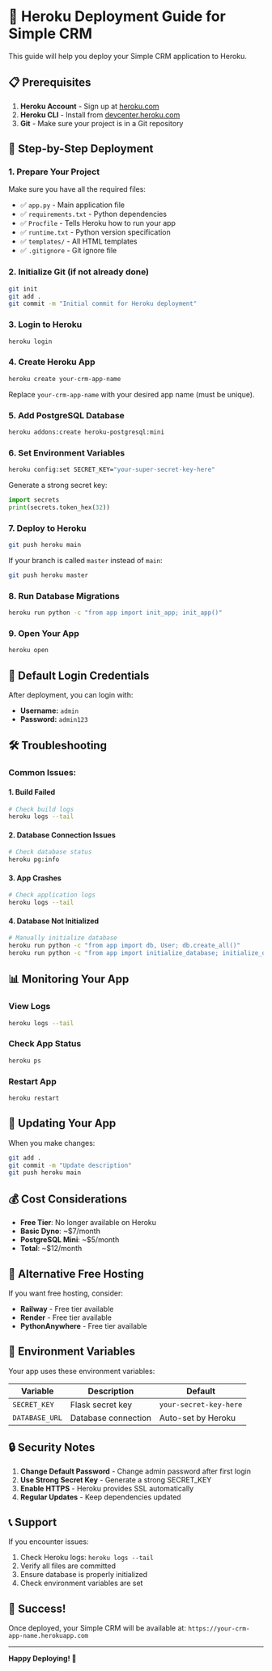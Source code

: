 # 🚀 Heroku Deployment Guide for Simple CRM

This guide will help you deploy your Simple CRM application to Heroku.

## 📋 Prerequisites

1. **Heroku Account** - Sign up at [heroku.com](https://heroku.com)
2. **Heroku CLI** - Install from [devcenter.heroku.com](https://devcenter.heroku.com/articles/heroku-cli)
3. **Git** - Make sure your project is in a Git repository

## 🔧 Step-by-Step Deployment

### 1. **Prepare Your Project**

Make sure you have all the required files:
- ✅ `app.py` - Main application file
- ✅ `requirements.txt` - Python dependencies
- ✅ `Procfile` - Tells Heroku how to run your app
- ✅ `runtime.txt` - Python version specification
- ✅ `templates/` - All HTML templates
- ✅ `.gitignore` - Git ignore file

### 2. **Initialize Git (if not already done)**

```bash
git init
git add .
git commit -m "Initial commit for Heroku deployment"
```

### 3. **Login to Heroku**

```bash
heroku login
```

### 4. **Create Heroku App**

```bash
heroku create your-crm-app-name
```

Replace `your-crm-app-name` with your desired app name (must be unique).

### 5. **Add PostgreSQL Database**

```bash
heroku addons:create heroku-postgresql:mini
```

### 6. **Set Environment Variables**

```bash
heroku config:set SECRET_KEY="your-super-secret-key-here"
```

Generate a strong secret key:
```python
import secrets
print(secrets.token_hex(32))
```

### 7. **Deploy to Heroku**

```bash
git push heroku main
```

If your branch is called `master` instead of `main`:
```bash
git push heroku master
```

### 8. **Run Database Migrations**

```bash
heroku run python -c "from app import init_app; init_app()"
```

### 9. **Open Your App**

```bash
heroku open
```

## 🔐 **Default Login Credentials**

After deployment, you can login with:
- **Username:** `admin`
- **Password:** `admin123`

## 🛠️ **Troubleshooting**

### **Common Issues:**

#### **1. Build Failed**
```bash
# Check build logs
heroku logs --tail
```

#### **2. Database Connection Issues**
```bash
# Check database status
heroku pg:info
```

#### **3. App Crashes**
```bash
# Check application logs
heroku logs --tail
```

#### **4. Database Not Initialized**
```bash
# Manually initialize database
heroku run python -c "from app import db, User; db.create_all()"
heroku run python -c "from app import initialize_database; initialize_database()"
```

## 📊 **Monitoring Your App**

### **View Logs**
```bash
heroku logs --tail
```

### **Check App Status**
```bash
heroku ps
```

### **Restart App**
```bash
heroku restart
```

## 🔄 **Updating Your App**

When you make changes:

```bash
git add .
git commit -m "Update description"
git push heroku main
```

## 💰 **Cost Considerations**

- **Free Tier**: No longer available on Heroku
- **Basic Dyno**: ~$7/month
- **PostgreSQL Mini**: ~$5/month
- **Total**: ~$12/month

## 🚀 **Alternative Free Hosting**

If you want free hosting, consider:
- **Railway** - Free tier available
- **Render** - Free tier available
- **PythonAnywhere** - Free tier available

## 📝 **Environment Variables**

Your app uses these environment variables:

| Variable | Description | Default |
|----------|-------------|---------|
| `SECRET_KEY` | Flask secret key | `your-secret-key-here` |
| `DATABASE_URL` | Database connection | Auto-set by Heroku |

## 🔒 **Security Notes**

1. **Change Default Password** - Change admin password after first login
2. **Use Strong Secret Key** - Generate a strong SECRET_KEY
3. **Enable HTTPS** - Heroku provides SSL automatically
4. **Regular Updates** - Keep dependencies updated

## 📞 **Support**

If you encounter issues:
1. Check Heroku logs: `heroku logs --tail`
2. Verify all files are committed
3. Ensure database is properly initialized
4. Check environment variables are set

## 🎉 **Success!**

Once deployed, your Simple CRM will be available at:
`https://your-crm-app-name.herokuapp.com`

---

**Happy Deploying! 🚀** 